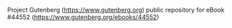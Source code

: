 Project Gutenberg (https://www.gutenberg.org) public repository for eBook #44552 (https://www.gutenberg.org/ebooks/44552)
